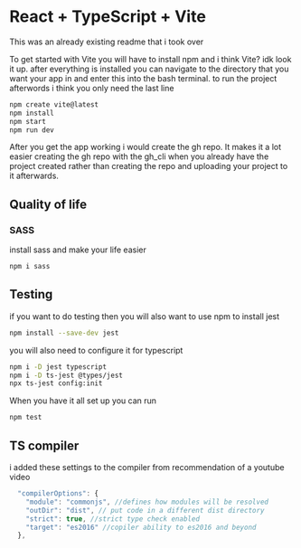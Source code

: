 # React + TypeScript + Vite
This was an already existing readme that i took over

To get started with Vite you will have to install npm and i think Vite? idk look it up.
after everything is installed you can navigate to the directory that you want your app in and
enter this into the bash terminal. to run the project afterwords i think you only need the last line

```bash
npm create vite@latest
npm install
npm start
npm run dev
```
After you get the app working i would create the gh repo. It makes it a lot easier creating the
gh repo with the gh_cli when you already have the project created rather than creating the repo 
and uploading your project to it afterwards.

## Quality of life

### SASS
install sass and make your life easier

```bash
npm i sass
```

## Testing
if you want to do testing then you will also want to use npm to install jest
```bash
npm install --save-dev jest
```
you will also need to configure it for typescript 
```bash
npm i -D jest typescript
npm i -D ts-jest @types/jest
npx ts-jest config:init 
```
When you have it all set up you can run
```bash
npm test
```

## TS compiler
i added these settings to the compiler from recommendation of a youtube video

```typescript
  "compilerOptions": {
    "module": "commonjs", //defines how modules will be resolved
    "outDir": "dist", // put code in a different dist directory
    "strict": true, //strict type check enabled
    "target": "es2016" //copiler ability to es2016 and beyond
  },
```
